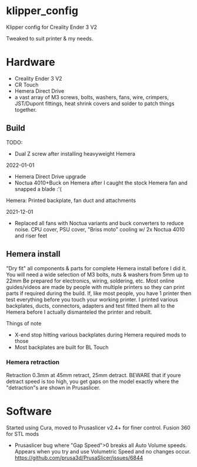 # klipper_config
Klipper config for Creality Ender 3 V2

Tweaked to suit printer & my needs.

# Hardware
- Creality Ender 3 V2
- CR Touch
- Hemera Direct Drive
- a vast array of M3 screws, bolts, washers, fans, wire, crimpers, JST/Dupont fittings, heat shrink covers and solder to patch things together.

## Build
TODO:
- Dual Z screw after installing heavyweight Hemera

2022-01-01
- Hemera Direct Drive upgrade
- Noctua 4010+Buck on Hemera after I caught the stock Hemera fan and snapped a blade :'(

Hemera: Printed backplate, fan duct and attachments

2021-12-01
- Replaced all fans with Noctua variants and buck converters to reduce noise. CPU cover, PSU cover, "Briss moto" cooling w/ 2x Noctua 4010 and riser feet

## Hemera install
"Dry fit" all components & parts for complete Hemera install before I did it.
You will need a wide selection of M3 bolts, nuts & washers from 5mm up to 22mm
Be prepared for electronics, wiring, soldering, etc.
Most online guides/videos are made by people with multiple printers so they can print parts if required during the build. If, like most people, you have 1 printer then test everything before you touch your working printer.
I printed various backplates, ducts, connectors, adapters and test fitted them all to the Hemera before I actually dismanteled the printer and rebuilt.

Things of note
- X-end stop hitting various backplates during Hemera required mods to those
- Most backplates are built for BL Touch

### Hemera retraction
Retraction 0.3mm at 45mm retract, 25mm detract. 
BEWARE that if youre detract speed is too high, you get gaps on the model exactly where the "detraction"s are shown in Prusaslicer.

# Software
Started using Cura, moved to Prusaslicer v2.4+ for finer control.
Fusion 360 for STL mods

- Prusaslicer bug where "Gap Speed">0 breaks all Auto Volume speeds. Appears when you try and use Volumetric Speed and no changes occur. https://github.com/prusa3d/PrusaSlicer/issues/6844

